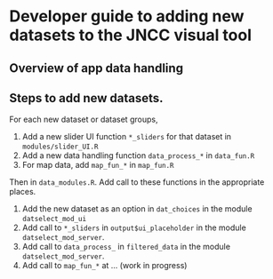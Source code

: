 # Developer guide to adding new datasets to the JNCC visual tool

## Overview of app data handling

## Steps to add new datasets.
For each new dataset or dataset groups,
1. Add a new slider UI function `*_sliders` for that dataset in `modules/slider_UI.R`
2. Add a new data handling function `data_process_*` in `data_fun.R`
3. For map data, add `map_fun_*` in `map_fun.R`

Then in `data_modules.R`. Add call to these functions in the appropriate places.
1. Add the new dataset as an option in `dat_choices` in the module `datselect_mod_ui`
1. Add call to `*_sliders` in `output$ui_placeholder` in the module `datselect_mod_server`.
2. Add call to `data_process_` in `filtered_data` in the module `datselect_mod_server`.
3. Add call to `map_fun_*` at ... (work in progress)
